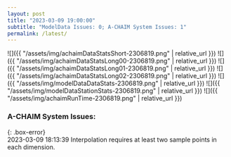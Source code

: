 ```yaml
---
layout: post
title: "2023-03-09 19:00:00"
subtitle: "ModelData Issues: 0; A-CHAIM System Issues: 1"
permalink: /latest/
---
```


![]({{ "/assets/img/achaimDataStatsShort-2306819.png" | relative_url }})
![]({{ "/assets/img/achaimDataStatsLong00-2306819.png" | relative_url }})
![]({{ "/assets/img/achaimDataStatsLong01-2306819.png" | relative_url }})
![]({{ "/assets/img/achaimDataStatsLong02-2306819.png" | relative_url }})
![]({{ "/assets/img/modelDataDataStats-2306819.png" | relative_url }})
![]({{ "/assets/img/modelDataStationStats-2306819.png" | relative_url }})
![]({{ "/assets/img/achaimRunTime-2306819.png" | relative_url }})


### A-CHAIM System Issues:  
  
{: .box-error}  
2023-03-09 18:13:39 Interpolation requires at least two sample points in each dimension.  
